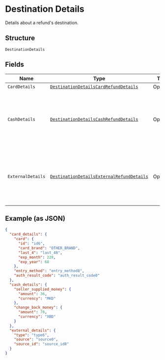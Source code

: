 
# Destination Details

Details about a refund's destination.

## Structure

`DestinationDetails`

## Fields

| Name | Type | Tags | Description |
|  --- | --- | --- | --- |
| `CardDetails` | [`DestinationDetailsCardRefundDetails`](../../doc/models/destination-details-card-refund-details.md) | Optional | - |
| `CashDetails` | [`DestinationDetailsCashRefundDetails`](../../doc/models/destination-details-cash-refund-details.md) | Optional | Stores details about a cash refund. Contains only non-confidential information. |
| `ExternalDetails` | [`DestinationDetailsExternalRefundDetails`](../../doc/models/destination-details-external-refund-details.md) | Optional | Stores details about an external refund. Contains only non-confidential information. |

## Example (as JSON)

```json
{
  "card_details": {
    "card": {
      "id": "id6",
      "card_brand": "OTHER_BRAND",
      "last_4": "last_48",
      "exp_month": 228,
      "exp_year": 68
    },
    "entry_method": "entry_method8",
    "auth_result_code": "auth_result_code0"
  },
  "cash_details": {
    "seller_supplied_money": {
      "amount": 36,
      "currency": "MKD"
    },
    "change_back_money": {
      "amount": 78,
      "currency": "XBD"
    }
  },
  "external_details": {
    "type": "type6",
    "source": "source0",
    "source_id": "source_id8"
  }
}
```


